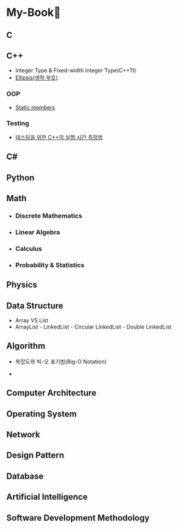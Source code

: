 # My-Book📖

## C

## C++

*   Integer Type & Fixed-width Integer Type(C++11)
*   [Ellipsis(생략 부호)](./C++/Ellipsis(생략_부호).md)

### OOP

*   [Static members](작성예정)

### Testing

*   [테스팅을 위한 C++의 실행 시간 측정법](./C++/테스팅을_위한_C++의_실행_시간_측정_방법.md)

## C#

## Python

## Math

*   ### Discrete Mathematics

*   ### Linear Algebra

*   ### Calculus

*   ### Probability & Statistics



## Physics

## Data Structure

*   Array VS List
*   ArrayList - LinkedList - Circular LinkedList - Double LinkedList

## Algorithm

-   복잡도와 빅-오 표기법(Big-O Notation)

*   

## Computer Architecture

## Operating System

## Network

## Design Pattern

## Database

## Artificial Intelligence

## Software Development Methodology

